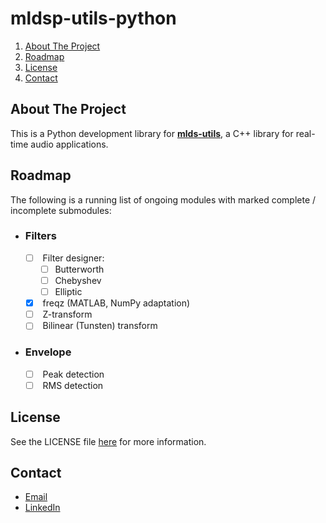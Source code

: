 <!-- PROJECT LOGO -->

# mldsp-utils-python

<!-- TABLE OF CONTENTS -->
  <ol>
    <li>
      <a href="#about-the-project">About The Project</a>
    </li>
    <li><a href="#roadmap">Roadmap</a></li>
    <li><a href="#license">License</a></li>
    <li><a href="#contact">Contact</a></li>
  </ol>

<!-- ABOUT THE PROJECT -->
## About The Project
This is a Python development library for [**mlds-utils**](https://github.com/zacharyianmiller/mldsp-utils), a C++ library for real-time audio applications. 

<!-- ROADMAP -->
## Roadmap
The following is a running list of ongoing modules with marked complete / incomplete submodules:
- ### **Filters**
  - [ ] <spec> Filter designer:</spec>
    - [ ] Butterworth
    - [ ] Chebyshev
    - [ ] Elliptic
  - [x] <spec> freqz (MATLAB, NumPy adaptation)</spec>
  - [ ] <spec> Z-transform</spec>
  - [ ] <spec> Bilinear (Tunsten) transform</spec>

- ### **Envelope**
  - [ ] <spec> Peak detection</spec>
  - [ ] <spec> RMS detection</spec>

<!-- LICENSE -->
## License
See the LICENSE file [here](https://github.com/zacharyianmiller/mldsp-utils-python/blob/main/LICENSE) for more information.

<!-- CONTACT -->
## Contact
- [Email](https://mail.google.com/mail/?view=cm&fs=1&to=zacharyianmiller1@gmail.com&su=Inquiry)
- [LinkedIn]()
